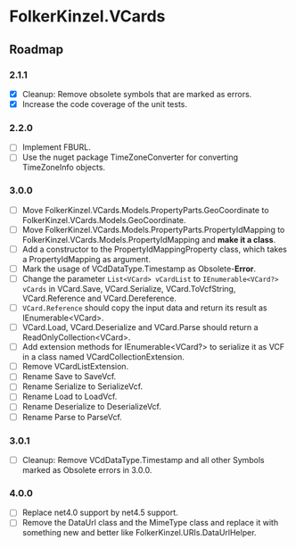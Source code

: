 ﻿# FolkerKinzel.VCards
## Roadmap

### 2.1.1
- [x] Cleanup: Remove obsolete symbols that are marked as errors.
- [x] Increase the code coverage of the unit tests.

### 2.2.0
- [ ] Implement FBURL.
- [ ] Use the nuget package TimeZoneConverter for converting TimeZoneInfo objects.

### 3.0.0  
- [ ] Move FolkerKinzel.VCards.Models.PropertyParts.GeoCoordinate to 
FolkerKinzel.VCards.Models.GeoCoordinate.
- [ ] Move FolkerKinzel.VCards.Models.PropertyParts.PropertyIdMapping to
FolkerKinzel.VCards.Models.PropertyIdMapping and **make it a class**.
- [ ] Add a constructor to the PropertyIdMappingProperty class, which takes a PropertyIdMapping as 
argument.
- [ ] Mark the usage of VCdDataType.Timestamp as Obsolete-**Error**.
- [ ] Change the parameter `List<VCard> vCardList` to `IEnumerable<VCard?> vCards` in
VCard.Save, VCard.Serialize, VCard.ToVcfString, VCard.Reference and VCard.Dereference.
- [ ] `VCard.Reference` should copy the input data and return its result as IEnumerable&lt;VCard&gt;.
- [ ] VCard.Load, VCard.Deserialize and VCard.Parse should return a ReadOnlyCollection&lt;VCard&gt;.
- [ ] Add extension methods for IEnumerable&lt;VCard?&gt; to serialize it as VCF in a class named VCardCollectionExtension.
- [ ] Remove VCardListExtension.
- [ ] Rename Save to SaveVcf.
- [ ] Rename Serialize to SerializeVcf.
- [ ] Rename Load to LoadVcf.
- [ ] Rename Deserialize to DeserializeVcf.
- [ ] Rename Parse to ParseVcf. 

### 3.0.1
- [ ] Cleanup: Remove VCdDataType.Timestamp and all other Symbols marked as Obsolete errors in 3.0.0.

### 4.0.0
- [ ] Replace net4.0 support by net4.5 support.
- [ ] Remove the DataUrl class and the MimeType class and replace it with something new and better like
FolkerKinzel.URIs.DataUrlHelper.